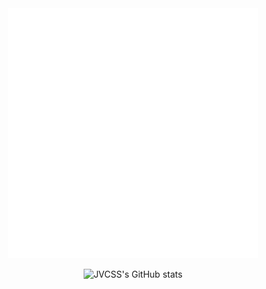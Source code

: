<div align="center">
    <img src="regular_show.svg" width="400" height="400" alt="pretty-in-readme">
</div>
<div align="center">

  ![JVCSS's GitHub stats](https://github-readme-stats.vercel.app/api?username=jvcss&show_icons=true&theme=gotham&count_private=true)

</div>

